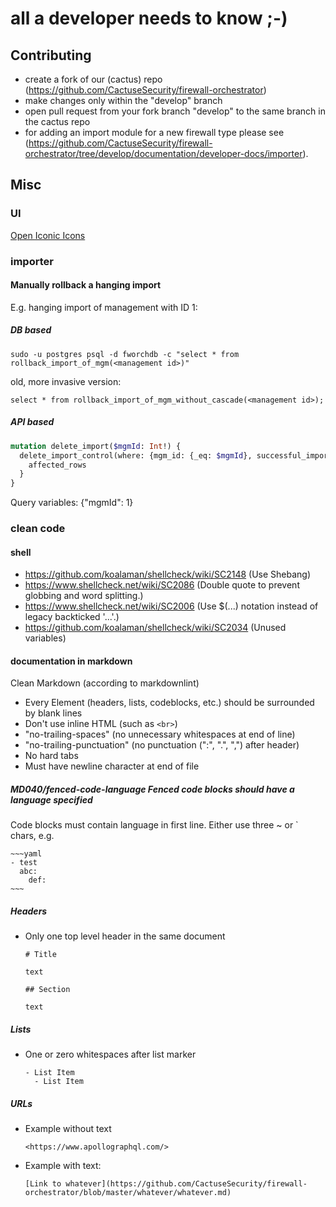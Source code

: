# all a developer needs to know ;-)

## Contributing

- create a fork of our (cactus) repo (https://github.com/CactuseSecurity/firewall-orchestrator)
- make changes only within the "develop" branch
- open pull request from your fork branch "develop" to the same branch in the cactus repo
- for adding an import module for a new firewall type please see (https://github.com/CactuseSecurity/firewall-orchestrator/tree/develop/documentation/developer-docs/importer).


## Misc
### UI 

[Open Iconic Icons](https://useiconic.com/open)

### importer

#### Manually rollback a hanging import 

E.g. hanging import of management with ID 1:

##### DB based
`sudo -u postgres psql -d fworchdb -c "select * from rollback_import_of_mgm(<management id>)"`

old, more invasive version:

`select * from rollback_import_of_mgm_without_cascade(<management id>);`

##### API based
```graphql
mutation delete_import($mgmId: Int!) {
  delete_import_control(where: {mgm_id: {_eq: $mgmId}, successful_import: {_eq: false}, stop_time: {_is_null: true}}) {
    affected_rows
  }
}
```
Query variables: {"mgmId": 1}

### clean code

#### shell
- <https://github.com/koalaman/shellcheck/wiki/SC2148> (Use Shebang)
- <https://www.shellcheck.net/wiki/SC2086> (Double quote to prevent globbing and word splitting.)
- <https://www.shellcheck.net/wiki/SC2006> (Use $(...) notation instead of legacy backticked '...'.)
- <https://github.com/koalaman/shellcheck/wiki/SC2034> (Unused variables)

#### documentation in markdown

Clean Markdown (according to markdownlint)

- Every Element (headers, lists, codeblocks, etc.) should be surrounded by blank
  lines
- Don't use inline HTML (such as ```<br>```)
- "no-trailing-spaces" (no unnecessary whitespaces at end of line)
- "no-trailing-punctuation" (no punctuation (":", ".", ",") after header)
- No hard tabs
- Must have newline character at end of file

#####  MD040/fenced-code-language Fenced code blocks should have a language specified

Code blocks must contain language in first line. Either use three ~ or ` chars, e.g.
```console
~~~yaml
- test
  abc:
    def:
~~~
```

##### Headers

- Only one top level header in the same document

  ```console
  # Title

  text

  ## Section

  text
  ```

##### Lists

- One or zero whitespaces after list marker

  ```console
  - List Item
    - List Item
  ```

##### URLs

- Example without text

  ```console
  <https://www.apollographql.com/>
  ```

- Example with text:

  ```console
  [Link to whatever](https://github.com/CactuseSecurity/firewall-orchestrator/blob/master/whatever/whatever.md)
  ```


